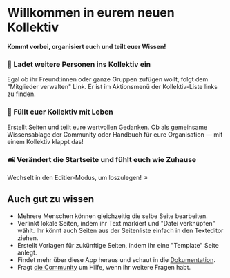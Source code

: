 # Willkommen in eurem neuen Kollektiv

**Kommt vorbei, organisiert euch und teilt euer Wissen!**


### 👥 Ladet weitere Personen ins Kollektiv ein

Egal ob ihr Freund:innen oder ganze Gruppen zufügen wollt, folgt dem "Mitglieder verwalten" Link. Er ist im Aktionsmenü der Kollektiv-Liste links zu finden.

### 🌱 Füllt euer Kollektiv mit Leben

Erstellt Seiten und teilt eure wertvollen Gedanken. Ob als gemeinsame Wissensablage der Community oder Handbuch für eure Organisation — mit einem Kollektiv klappt das!

### 🛋️ Verändert die Startseite und fühlt euch wie Zuhause

Wechselt in den Editier-Modus, um loszulegen! ↗️


## Auch gut zu wissen

* Mehrere Menschen können gleichzeitig die selbe Seite bearbeiten.
* Verlinkt lokale Seiten, indem ihr Text markiert und "Datei verknüpfen" wählt. Ihr könnt auch Seiten aus der Seitenliste einfach in den Texteditor ziehen.
* Erstellt Vorlagen für zukünftige Seiten, indem ihr eine "Template" Seite anlegt.
* Findet mehr über diese App heraus und schaut in die [Dokumentation](https://collectivecloud.gitlab.io/collectives/).
* Fragt [die Community](https://help.nextcloud.com/c/apps/collectives/174) um Hilfe, wenn ihr weitere Fragen habt.
